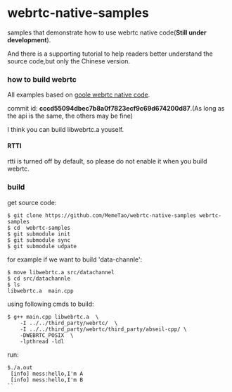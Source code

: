 # webrtc-native-samples

samples that demonstrate how to use webrtc native code(**Still under development**).

And there is a supporting tutorial to help readers better understand the source code,but only the Chinese version.

### how to build webrtc

All examples based on [goole webrtc native code](https://webrtc.googlesource.com/src).

commit id: **cccd55094dbec7b8a0f7823ecf9c69d674200d87**.(As long as the api is the same, the others may be fine)

I think you can build libwebrtc.a youself.

#### RTTI

rtti is turned off by default, so please do not enable it when you build webrtc.

### build

get source code:

```shell
$ git clone https://github.com/MemeTao/webrtc-native-samples webrtc-samples
$ cd  webrtc-samples
$ git submodule init
$ git submodule sync
$ git submodule udpate
```

for example if we want to build 'data-channle':

```shell
$ move libwebrtc.a src/datachannel
$ cd src/datachannle
$ ls
libwebrtc.a  main.cpp
```
using following cmds to build:
```shell
$ g++ main.cpp libwebrtc.a  \
    -I ../../third_party/webrtc/  \
    -I ../../third_party/webrtc/third_party/abseil-cpp/ \
    -DWEBRTC_POSIX  \
    -lpthread -ldl
```
run:
```shell
$./a.out
 [info] mess:hello,I'm A
 [info] mess:hello,I'm B
``
